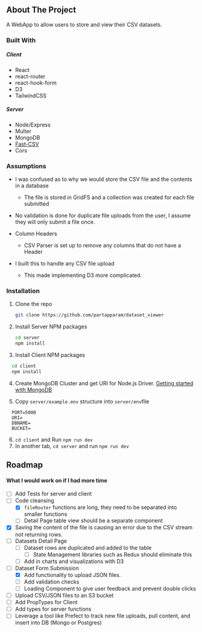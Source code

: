 <!-- ABOUT THE PROJECT -->

## About The Project

A WebApp to allow users to store and view their CSV datasets.

### Built With

##### Client

- React
- react-router
- react-hook-form
- D3
- TailwindCSS

##### Server

- Node/Express
- Multer
- MongoDB
- [Fast-CSV](<[url](https://c2fo.github.io/fast-csv/)>)
- Cors

### Assumptions

- I was confused as to why we would store the CSV file and the contents in a database
  -  The file is stored in GridFS and a collection was created for each file submitted
-  No validation is done for duplicate file uploads from the user, I assume they will only submit a file once.

- Column Headers
  - CSV Parser is set up to remove any columns that do not have a Header
- I built this to handle any CSV file upload
  - This made implementing D3 more complicated.

### Installation

1. Clone the repo
   ```sh
   git clone https://github.com/partapparam/dataset_viewer
   ```
2. Install Server NPM packages
   ```sh
   cd server
   npm install
   ```
3. Install Client NPM packages

```sh
  cd client
  npm install
```

4. Create MongoDB Cluster and get URI for Node.js Driver. [Getting started with MongoDB](https://www.mongodb.com/docs/drivers/node/v4.1/quick-start/)

5. Copy `server/example.env` structure into `server/env`file

```
  PORT=5000
  URI=
  DBNAME=
  BUCKET=
```

6. `cd client` and Run `npm run dev`
7. In another tab, `cd server` and run `npm run dev`

<!-- ROADMAP -->

## Roadmap

#### What I would work on if I had more time

- [ ] Add Tests for server and client
- [ ] Code cleansing
  - [x] `fileRouter` functions are long, they need to be separated into smaller functions
  - [ ] Detail Page table view should be a separate component
- [x] Saving the content of the file is causing an error due to the CSV stream not returning rows.
- [ ] Datasets Detail Page
  - [ ] Dataset rows are duplicated and added to the table
    - [ ] State Management libraries such as Redux should eliminate this
  - [ ] Add in charts and visualizations with D3
- [ ] Dataset Form Submission
  - [x] Add functionality to upload JSON files.
  - [ ] Add validation checks
  - [ ] Loading Component to give user feedback and prevent double clicks
- [ ] Upload CSV/JSON files to an S3 bucket
- [ ] Add PropTypes for Client
- [ ] Add types for server functions
- [ ] Leverage a tool like Prefect to track new file uploads, pull content, and insert into DB (Mongo or Postgres)
